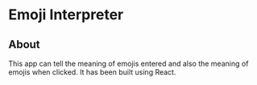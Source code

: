 # Emoji Interpreter

## About
This  app can tell the meaning of emojis entered and also the meaning of emojis when clicked. It has been built using React.
